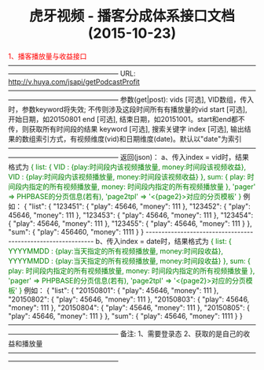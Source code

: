 <h1><center>虎牙视频 - 播客分成体系接口文档(2015-10-23)</center></h1>

<font color=red>1、播客播放量与收益接口</font>
	————————————————————————————————————————————————————
	URL:		http://v.huya.com/jsapi/getPodcastProfit
	————————————————————————————————————————————————————
	参数(get|post):
		vids	[可选], VID数组，传入时，参数keyword将失效; 不传则涉及这段时间所有有播放量的vid
		start   [可选], 开始日期，如20150801
		end	    [可选], 结束日期，如20151001。start和end都不传，则获取所有时间段的结果
		keyword [可选], 搜索关键字
		index   [可选], 输出结果的数组索引方式，有视频维度(vid)和日期维度(date)。默认以"date"为索引
	————————————————————————————————————————————————————
	返回(json)：
		a、传入index = vid时，结果格式为
			<font color="green">
			{
				list: {
					VID : {play:时间段内该视频播放量, money:时间段该视频收益},
					VID : {play:时间段内该视频播放量, money:时间段该视频收益}
				},
				sum: {
					play: 时间段内指定的所有视频播放量,
					money: 时间段内指定的所有视频播放量
				},
				'pager' => PHPBASE的分页信息(若有),
				'page2tpl' => '<{page2}>对应的分页模板'
			}
			</font>
			例如：
			{
				"list": {
					"123451": {
						"play": 45646,
						"money": 111
					},
					"123452": {
						"play": 45646,
						"money": 111
					},
					"123453": {
						"play": 45646,
						"money": 111
					},
					"123454": {
						"play": 45646,
						"money": 111
					},
					"123455": {
						"play": 45646,
						"money": 111
					}
				},
				"sum": {
					"play": 456460,
					"money": 1111
				}
			}
		-------------------------------------------------------------
		b、传入index = date时，结果格式为
			<font color="green">
			{
				list: {
					YYYYMMDD : {play:当天指定的所有视频播放量, money:时间段收益},
					YYYYMMDD : {play:当天指定的所有视频播放量, money:时间段收益}
				},
				sum: {
					play: 时间段内指定的所有视频播放量,
					money: 时间段内指定的所有视频播放量
				},
				'pager' => PHPBASE的分页信息(若有),
				'page2tpl' => '<{page2}>对应的分页模板'
			}
			</font>
			例如：
			{
				"list": {
					"20150801": {
						"play": 45646,
						"money": 111
					},
					"20150802": {
						"play": 45646,
						"money": 111
					},
					"20150803": {
						"play": 45646,
						"money": 111
					},
					"20150804": {
						"play": 45646,
						"money": 111
					},
					"20150805": {
						"play": 45646,
						"money": 111
					}
				},
				"sum": {
					"play": 45646,
					"money": 1111
				}
			}
	————————————————————————————————————————————————————
	备注: 
		1、需要登录态
		2、获取的是自己的收益和播放量
	————————————————————————————————————————————————————
